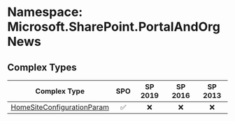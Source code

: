 # Namespace: Microsoft.SharePoint.PortalAndOrgNews

## Complex Types

Complex Type | SPO | SP 2019 | SP 2016 | SP 2013
----------|:---:|:-------:|:-------:|:-------:
[HomeSiteConfigurationParam](./ComplexTypes/HomeSiteConfigurationParam.md) | ✅ | ❌ | ❌ | ❌